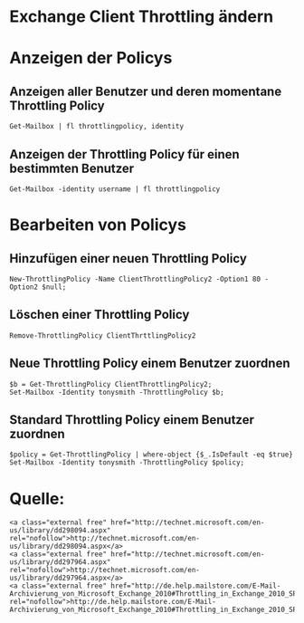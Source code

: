 # Exchange Client Throttling ändern

# <span class="mw-headline" id="bkmrk-anzeigen-der-policys-1">Anzeigen der Policys</span>

## <span class="mw-headline" id="bkmrk-anzeigen-aller-benut-1">Anzeigen aller Benutzer und deren momentane Throttling Policy</span>

```
Get-Mailbox | fl throttlingpolicy, identity
```

## <span id="bkmrk-"></span><span class="mw-headline" id="bkmrk-anzeigen-der-throttl-1">Anzeigen der Throttling Policy für einen bestimmten Benutzer</span>

```
Get-Mailbox -identity username | fl throttlingpolicy
```

# <span class="mw-headline" id="bkmrk-bearbeiten-von-polic-1">Bearbeiten von Policys</span>

## <span id="bkmrk--1"></span><span class="mw-headline" id="bkmrk-hinzuf%C3%BCgen-einer-neu-1">Hinzufügen einer neuen Throttling Policy</span>

```
New-ThrottlingPolicy -Name ClientThrottlingPolicy2 -Option1 80 -Option2 $null;
```

## <span id="bkmrk--2"></span><span class="mw-headline" id="bkmrk-l%C3%B6schen-einer-thrott-1">Löschen einer Throttling Policy</span>

```
Remove-ThrottlingPolicy ClientThrttlingPolicy2
```

## <span class="mw-headline" id="bkmrk-neue-throttling-poli-1">Neue Throttling Policy einem Benutzer zuordnen</span>

```
$b = Get-ThrottlingPolicy ClientThrottlingPolicy2;
Set-Mailbox -Identity tonysmith -ThrottlingPolicy $b;
```

## <span class="mw-headline" id="bkmrk-standard-throttling--1">Standard Throttling Policy einem Benutzer zuordnen</span>

```
$policy = Get-ThrottlingPolicy | where-object {$_.IsDefault -eq $true}
Set-Mailbox -Identity tonysmith -ThrottlingPolicy $policy;
```

# <span class="mw-headline" id="bkmrk-quelle%3A-1">Quelle:</span>

```
<a class="external free" href="http://technet.microsoft.com/en-us/library/dd298094.aspx" rel="nofollow">http://technet.microsoft.com/en-us/library/dd298094.aspx</a>
<a class="external free" href="http://technet.microsoft.com/en-us/library/dd297964.aspx" rel="nofollow">http://technet.microsoft.com/en-us/library/dd297964.aspx</a>
<a class="external free" href="http://de.help.mailstore.com/E-Mail-Archivierung_von_Microsoft_Exchange_2010#Throttling_in_Exchange_2010_SP1" rel="nofollow">http://de.help.mailstore.com/E-Mail-Archivierung_von_Microsoft_Exchange_2010#Throttling_in_Exchange_2010_SP1</a>
```